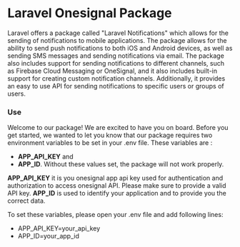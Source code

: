 # Laravel Onesignal Package

Laravel offers a package called "Laravel Notifications" which allows for the sending of notifications to mobile applications. The package allows for the ability to send push notifications to both iOS and Android devices, as well as sending SMS messages and sending notifications via email. The package also includes support for sending notifications to different channels, such as Firebase Cloud Messaging or OneSignal, and it also includes built-in support for creating custom notification channels. Additionally, it provides an easy to use API for sending notifications to specific users or groups of users.

### Use
Welcome to our package! We are excited to have you on board.
Before you get started, we wanted to let you know that 
our package requires two environment variables to be set in your .env file. 
These variables are :
  - __APP_API_KEY__ and 
  - __APP_ID__. 
Without these values set, the package will not work properly.

__APP_API_KEY__ it is you onesignal app api key used for authentication and authorization to access onesignal API. 
Please make sure to provide a valid API key.
__APP_ID__ is used to identify your application and to provide you the correct data.

To set these variables, please open your .env file and add following lines:
- APP_API_KEY=your_api_key
- APP_ID=your_app_id

